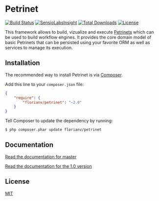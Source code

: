 # Petrinet

[![Build Status](https://travis-ci.org/florianv/petrinet.svg?branch=master)](https://travis-ci.org/florianv/petrinet)
[![SensioLabsInsight](https://insight.sensiolabs.com/projects/4a15ed6f-09d8-4678-bd49-629b4c1c1251/mini.png)](https://insight.sensiolabs.com/projects/4a15ed6f-09d8-4678-bd49-629b4c1c1251)
[![Total Downloads](http://img.shields.io/packagist/dt/florianv/petrinet.svg)](https://packagist.org/packages/florianv/petrinet)
[![License](http://img.shields.io/packagist/l/florianv/petrinet.svg)](https://packagist.org/packages/florianv/petrinet)

This framework allows to build, vizualize and execute [Petrinets](http://en.wikipedia.org/wiki/Petri_net)
which can be used to build workflow engines. It provides the core domain model of basic Petrinets that can be persisted
using your favorite ORM as well as services to manage its execution.

## Installation

The recommended way to install Petrinet is via [Composer](https://getcomposer.org).

Add this line to your `composer.json` file:

```json
{
    "require": {
        "florianv/petrinet": "~2.0"
    }
}
```

Tell Composer to update the dependency by running:

```bash
$ php composer.phar update florianv/petrinet
```

## Documentation

[Read the documentation for master](https://github.com/florianv/petrinet/blob/master/docs/documentation.md)

[Read the documentation for the 1.0 version](https://github.com/florianv/petrinet/blob/1.0/docs/documentation.md)

## License

[MIT](https://github.com/florianv/petrinet/blob/master/LICENSE)
